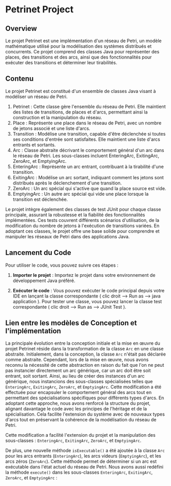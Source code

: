 # Petrinet Project

## Overview

Le projet Petrinet est une implémentation d'un réseau de Petri, un modèle mathématique utilisé pour la modélisation des systèmes distribués et concurrents. Ce projet comprend des classes Java pour représenter des places, des transitions et des arcs, ainsi que des fonctionnalités pour exécuter des transitions et déterminer leur tirabilités.

## Contenu 
Le projet Petrinet est constitué d'un ensemble de classes Java visant à modéliser un réseau de Petri. 
1. Petrinet : Cette classe gère l'ensemble du réseau de Petri. Elle maintient des listes de transitions, de places et d'arcs, permettant ainsi la construction et la manipulation du réseau.
2. Place : Représente une place dans le réseau de Petri, avec un nombre de jetons associé et une liste d'arcs.
3. Transition : Modélise une transition, capable d'être déclenchée si toutes ses conditions d'entrée sont satisfaites. Elle maintient une liste d'arcs entrants et sortants.
4. Arc : Classe abstraite décrivant le comportement général d'un arc dans le réseau de Petri. Les sous-classes incluent EnteringArc, ExitingArc, ZeroArc, et EmptyingArc.
5. EnteringArc : Représente un arc entrant, contribuant à la tirabilité d'une transition.
6. ExitingArc : Modélise un arc sortant, indiquant comment les jetons sont distribués après le déclenchement d'une transition.
7. ZeroArc : Un arc spécial qui s'active que quand la place source est vide.
8. EmptyingArc : Un autre arc spécial qui vide une place lorsque la transition est déclenchée.

Le projet intègre également des classes de test JUnit pour chaque classe principale, assurant la robustesse et la fiabilité des fonctionnalités implémentées. Ces tests couvrent différents scénarios d'utilisation, de la modification du nombre de jetons à l'exécution de transitions variées. En adoptant ces classes, le projet offre une base solide pour comprendre et manipuler les réseaux de Petri dans des applications Java.

## Lancement du Code

Pour utiliser le code, vous pouvez suivre ces étapes :

1. **Importer le projet** : Importez le projet  dans votre environnement de développement Java préféré.

2. **Exécuter le code** : Vous pouvez exécuter le code principal depuis votre IDE en lançant la classe correspondante ( clic droit --> Run as --> java application ). Pour tester une classe, vous pouvez lancer la classe test correspondante ( clic droit --> Run as --> JUnit Test ).


## Lien entre les modèles de Conception et l'implémentation 

La principale évolution entre la conception initiale et la mise en œuvre du projet Petrinet réside dans la transformation de la classe `Arc` en une classe abstraite. Initialement, dans la conception, la classe `Arc` n'était pas déclarée comme abstraite. Cependant, lors de la mise en œuvre, nous avons reconnu la nécessité de cette abstraction en raison du fait que l'on ne peut pas instancier directement un arc générique, car un arc doit être soit entrant, soit sortant. Ainsi, au lieu de créer des instances d'un arc générique, nous instancions des sous-classes spécialisées telles que `EnteringArc`, `ExitingArc`, `ZeroArc`, et `EmptyingArc`. Cette modification a été effectuée pour encapsuler le comportement général des arcs tout en permettant des spécialisations spécifiques pour différents types d'arcs. En adoptant cette approche, nous avons renforcé la structure du projet, alignant davantage le code avec les principes de l'héritage et de la spécialisation. Cela facilite l'extension du système avec de nouveaux types d'arcs tout en préservant la cohérence de la modélisation du réseau de Petri.

Cette modification a facilité l'extension du projet et la manipulation des sous-classes :  `EnteringArc`, `ExitingArc`, `ZeroArc`, et `EmptyingArc`. 

De plus, une nouvelle méthode `isExecutable()` a été ajoutée à la classe `Arc` pour les arcs entrants (`EnteringArc`), les arcs videurs (`EmptyingArc`), et les arcs zéros (`ZeroArc`). Cette méthode permet de déterminer si un arc est exécutable dans l'état actuel du réseau de Petri. Nous avons aussi redéfini la méthode `execute()` dans les sous-classes  `EnteringArc`, `ExitingArc`, `ZeroArc`, et `EmptyingArc` : 